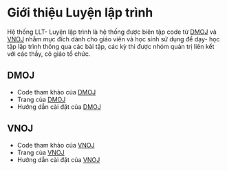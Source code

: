 # Giới thiệu Luyện lập trình

Hệ thống LLT- Luyện lập trình là hệ thống được biên tập code từ [DMOJ](https://github.com/DMOJ) và [VNOJ](https://github.com/VNOI-Admin) nhằm mục đích dành cho giáo viên và học sinh sử dụng để dạy- học tập lập trình thông qua các bài tập, các kỳ thi được nhóm quản trị liên kết với các thầy, cô giáo tổ chức.

## DMOJ
- Code tham khảo của [DMOJ](https://github.com/DMOJ/online-judge)
- Trang của [DMOJ](https://dmoj.ca/)
- Hướng dẫn cài đặt của [DMOJ](https://docs.dmoj.ca/#/site/installation)
## VNOJ
- Code tham khảo của [VNOJ](https://github.com/VNOI-Admin/OJ)
- Trang của [VNOJ](https://oj.vnoi.info/)
- Hướng dẫn cài đặt của [VNOJ](https://vnoi-admin.github.io/vnoj-docs/#/site/installation)


